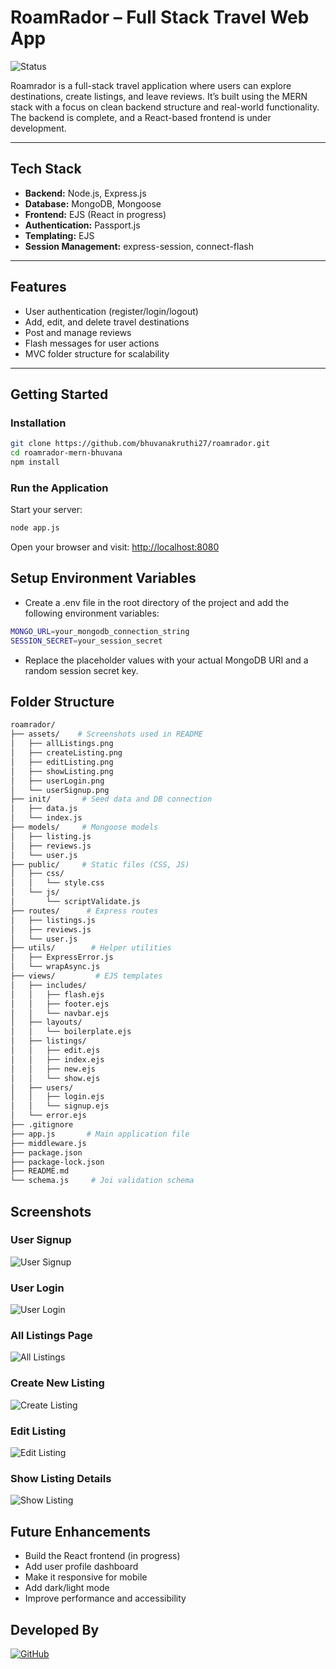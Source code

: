 # RoamRador – Full Stack Travel Web App

![Status](https://img.shields.io/badge/Status-Backend%20Completed-green)

Roamrador is a full-stack travel application where users can explore destinations, create listings, and leave reviews. It’s built using the MERN stack with a focus on clean backend structure and real-world functionality. The backend is complete, and a React-based frontend is under development.

---

##  Tech Stack

- **Backend:** Node.js, Express.js  
- **Database:** MongoDB, Mongoose  
- **Frontend:** EJS (React in progress)  
- **Authentication:** Passport.js  
- **Templating:** EJS  
- **Session Management:** express-session, connect-flash

---

##  Features

- User authentication (register/login/logout)  
- Add, edit, and delete travel destinations  
- Post and manage reviews  
- Flash messages for user actions  
- MVC folder structure for scalability

---

##  Getting Started

###  Installation

```bash
git clone https://github.com/bhuvanakruthi27/roamrador.git
cd roamrador-mern-bhuvana
npm install
```

###  Run the Application

Start your server:
```bash
node app.js
```
Open your browser and visit:
[http://localhost:8080](http://localhost:8080)


##  Setup Environment Variables

- Create a .env file in the root directory of the project and add the following environment variables:
```bash
MONGO_URL=your_mongodb_connection_string
SESSION_SECRET=your_session_secret
```
- Replace the placeholder values with your actual MongoDB URI and a random session secret key.


##  Folder Structure
```bash
roamrador/
├── assets/    # Screenshots used in README
│   ├── allListings.png
│   ├── createListing.png
│   ├── editListing.png
│   ├── showListing.png
│   ├── userLogin.png
│   └── userSignup.png
├── init/       # Seed data and DB connection
│   ├── data.js
│   └── index.js
├── models/     # Mongoose models
│   ├── listing.js
│   ├── reviews.js
│   └── user.js
├── public/     # Static files (CSS, JS)
│   ├── css/
│   │   └── style.css
│   └── js/
│       └── scriptValidate.js
├── routes/      # Express routes
│   ├── listings.js
│   ├── reviews.js
│   └── user.js
├── utils/        # Helper utilities
│   ├── ExpressError.js
│   └── wrapAsync.js
├── views/         # EJS templates
│   ├── includes/
│   │   ├── flash.ejs
│   │   ├── footer.ejs
│   │   └── navbar.ejs
│   ├── layouts/
│   │   └── boilerplate.ejs
│   ├── listings/
│   │   ├── edit.ejs
│   │   ├── index.ejs
│   │   ├── new.ejs
│   │   └── show.ejs
│   ├── users/
│   │   ├── login.ejs
│   │   └── signup.ejs
│   └── error.ejs
├── .gitignore
├── app.js       # Main application file
├── middleware.js
├── package.json
├── package-lock.json
├── README.md
└── schema.js     # Joi validation schema
```


##  Screenshots

###  User Signup
![User Signup](./assets/userSignup.png)

###  User Login
![User Login](./assets/userLogin.png)

###  All Listings Page
![All Listings](./assets/allListings.png)

###  Create New Listing
![Create Listing](./assets/createListing.png)

###  Edit Listing
![Edit Listing](./assets/editListing.png)

###  Show Listing Details
![Show Listing](./assets/showListing.png)


##  Future Enhancements

- Build the React frontend (in progress)
- Add user profile dashboard
- Make it responsive for mobile
- Add dark/light mode
- Improve performance and accessibility

## Developed By

[![GitHub](https://img.shields.io/badge/GitHub-bhuvanakruthi27-181717?style=flat&logo=github)](https://github.com/bhuvanakruthi27)
